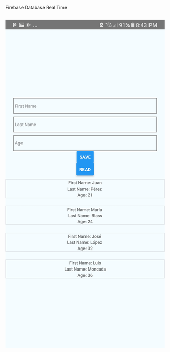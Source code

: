 Firebase Database Real Time<br><br>

![screen](https://github.com/ingleonelrv/firebase_database/blob/master/screen.jpg)
